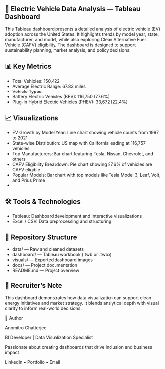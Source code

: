 ## 🚗 Electric Vehicle Data Analysis — Tableau Dashboard

This Tableau dashboard presents a detailed analysis of electric vehicle (EV) adoption across the United States. It highlights trends by model year, state, manufacturer, and model, while also exploring Clean Alternative Fuel Vehicle (CAFV) eligibility. The dashboard is designed to support sustainability planning, market analysis, and policy decisions.

## 📊 Key Metrics

- Total Vehicles: 150,422
- Average Electric Range: 67.83 miles
- Vehicle Types:
 - Battery Electric Vehicles (BEV): 116,750 (77.6%)
 - Plug-in Hybrid Electric Vehicles (PHEV): 33,672 (22.4%)

## 📈 Visualizations

- EV Growth by Model Year: Line chart showing vehicle counts from 1997 to 2021
- State-wise Distribution: US map with California leading at 116,757 vehicles
- Top Manufacturers: Bar chart featuring Tesla, Nissan, Chevrolet, and others
- CAFV Eligibility Breakdown: Pie chart showing 87.6% of vehicles are CAFV eligible
- Popular Models: Bar chart with top models like Tesla Model 3, Leaf, Volt, and Prius Prime
- 
## 🛠️ Tools & Technologies

- Tableau: Dashboard development and interactive visualizations
- Excel / CSV: Data preprocessing and structuring

## 📁 Repository Structure

- data/ — Raw and cleaned datasets
- dashboard/ — Tableau workbook (.twb or .twbx)
- visuals/ — Exported dashboard images
- docs/ — Project documentation
- README.md — Project overview
  
## 🧾 Recruiter’s Note

This dashboard demonstrates how data visualization can support clean energy initiatives and market strategy. It blends analytical depth with visual clarity to inform real-world decisions.

👤 Author

Anomitro Chatterjee

BI Developer | Data Visualization Specialist

Passionate about creating dashboards that drive inclusion and business impact

LinkedIn • Portfolio • Email

